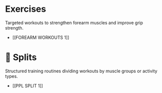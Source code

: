 # Exercises

Targeted workouts to strengthen forearm muscles and improve grip strength.  

- [[FOREARM WORKOUTS 1]]  

# 🏃 Splits  

Structured training routines dividing workouts by muscle groups or activity types.  

- [[PPL SPLIT 1]]
